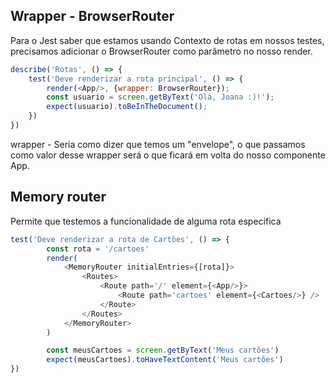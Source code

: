 ## Wrapper - BrowserRouter

Para o Jest saber que estamos usando Contexto de rotas em nossos testes, precisamos adicionar o BrowserRouter como parâmetro no nosso render.

````js
describe('Rotas', () => {
    test('Deve renderizar a rota principal', () => {
        render(<App/>, {wrapper: BrowserRouter});
        const usuario = screen.getByText('Olá, Joana :)!');
        expect(usuario).toBeInTheDocument();
    })
})
````

wrapper - Seria como dizer que temos um "envelope", o que passamos como valor desse wrapper será o que ficará em volta do nosso componente App.


## Memory router

Permite que testemos a funcionalidade de alguma rota especifica

````js
test('Deve renderizar a rota de Cartões', () => {
        const rota = '/cartoes'
        render(
            <MemoryRouter initialEntries={[rota]}>
                <Routes>
                    <Route path='/' element={<App/>}>
                        <Route path='cartoes' element={<Cartoes/>} />
                    </Route>
                </Routes>
            </MemoryRouter>
        )

        const meusCartoes = screen.getByText('Meus cartões')
        expect(meusCartoes).toHaveTextContent('Meus cartões')
})

````